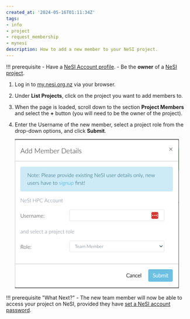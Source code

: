 ```yaml
---
created_at: '2024-05-16T01:11:34Z'
tags:
- info
- project
- request_membership
- mynesi
description: How to add a new member to your NeSI project.
---
```


!!! prerequisite
    - Have a [NeSI Account profile](./Creating_a_NeSI_Account_Profile.md).
    - Be the **owner** of a [NeSI project](./Applying_for_a_new_NeSI_project.md).

1. Log in to [my.nesi.org.nz](https://my.nesi.org.nz/) via your browser.
2. Under **List Projects**, click on the project you want to add members to.
3. When the page is loaded, scroll down to the section **Project Members** and select the **+** button (you will need to be the owner of the project).
4. Enter the Username of the new member, select a project role from the drop-down options, and click **Submit**.

   ![Adding_Members.png](../../../assets/images/Adding_Members.png)

!!! prerequisite "What Next?"
    - The new team member will now be able to access your project on NeSI, provided they have [set a NeSI account password](../Accessing_the_HPCs/Setting_Up_and_Resetting_Your_Password.md).
